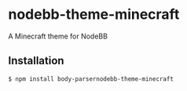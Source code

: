 # nodebb-theme-minecraft
A Minecraft theme for NodeBB

## Installation

```sh
$ npm install body-parsernodebb-theme-minecraft
```
